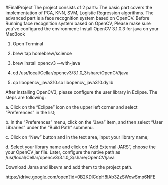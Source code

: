 #FinalProject
The project consists of 2 parts: The basic part covers the implementation of PCA, KNN, SVM, Logistic Regression algorithms.
The advanced part is a face recognition system based on OpenCV.
Before Running face recognition system based on OpenCV, Please make sure you’ve configured the environment:
Install OpenCV 3.1.0.3 for java on your MacBook

1.  Open Terminal

2.	brew tap homebrew/science

3.	brew install opencv3 --with-java

4.	cd /usr/local/Cellar/opencv3/3.1.0_3/share/OpenCV/java

5.	cp libopencv_java310.so libopencv_java310.dylib

After installing OpenCV3, please configure the user library in Eclipse. 
The steps are following:

a.	Click on the “Eclipse” icon on the upper left corner and select “Preferences” in the list;

b.	In the “Preferences” menu, click on the “Java” item, and then select “User Libraries” under the “Build Path” submenu. 

c.	Click on “New” button and in the text area, input your library name;

d.	Select your library name and click on “Add External JARS”, choose the your OpenCV jar file. 
Later, configure the native path as /usr/local/Cellar/opencv3/3.1.0_3/share/OpenCV/java

Download Jama and libsvm and add them to the project path.

https://drive.google.com/open?id=0B2KDlCdpH8iAb3ZzSWowSmp6NFE
